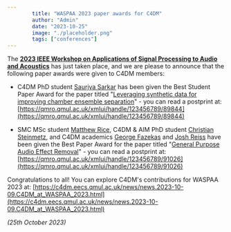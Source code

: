 ```yaml
---
        title: "WASPAA 2023 paper awards for C4DM"
        author: "Admin"
        date: "2023-10-25"
        image: "./placeholder.png"
        tags: ["conferences"]
---
```


<p></p>

The <b>[2023 IEEE Workshop on Applications of Signal Processing to Audio and Acoustics](http://www.waspaa.com/)</b> has just taken place, and we are please to announce that the following paper awards were given to C4DM members:

* C4DM PhD student <a href="https://scholar.google.co.uk/citations?user=svkPougAAAAJ&hl=en&oi=ao">Saurjya Sarkar</a> has been given the Best Student Paper Award for the paper titled "[Leveraging synthetic data for improving chamber ensemble separation](https://ieeexplore.ieee.org/document/10248118)" - you can read a postprint at: [https://qmro.qmul.ac.uk/xmlui/handle/123456789/89844](https://qmro.qmul.ac.uk/xmlui/handle/123456789/89844)

* SMC MSc student <a href="https://www.matthew-rice.com/">Matthew Rice</a>, C4DM & AIM PhD student <a href="https://www.christiansteinmetz.com/">Christian Steinmetz</a>, and C4DM academics <a href="http://www.eecs.qmul.ac.uk/~gyorgyf/">George Fazekas</a> and <a href="https://www.eecs.qmul.ac.uk/~josh/">Josh Reiss</a> have been given the Best Paper Award for the paper titled "[General Purpose Audio Effect Removal](https://ieeexplore.ieee.org/document/10248157/)" - you can read a postprint at: [https://qmro.qmul.ac.uk/xmlui/handle/123456789/91026](https://qmro.qmul.ac.uk/xmlui/handle/123456789/91026)

Congratulations to all! You can explore C4DM's contributions for WASPAA 2023 at: [https://c4dm.eecs.qmul.ac.uk/news/news.2023-10-09.C4DM_at_WASPAA_2023.html](https://c4dm.eecs.qmul.ac.uk/news/news.2023-10-09.C4DM_at_WASPAA_2023.html)


<i>(25th October 2023)</i> 
